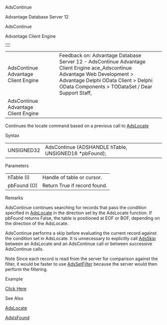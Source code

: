 AdsContinue




Advantage Database Server 12  

AdsContinue

Advantage Client Engine

|  |
| --- |
|  |

|  |  |  |  |  |
| --- | --- | --- | --- | --- |
| AdsContinue  Advantage Client Engine |  |  | Feedback on: Advantage Database Server 12 - AdsContinue Advantage Client Engine ace\_Adscontinue Advantage Web Development > Advantage Delphi OData Client > Delphi OData Components > TODataSet / Dear Support Staff, |  |
| AdsContinue  Advantage Client Engine |  |  |  |  |

Continues the locate command based on a previous call to [AdsLocate](ace_adslocate.htm)

Syntax

|  |  |
| --- | --- |
| UNSIGNED32 | AdsContinue (ADSHANDLE hTable,  UNSIGNED16 \*pbFound); |

Parameters

|  |  |
| --- | --- |
| hTable (I) | Handle of table or cursor. |
| pbFound (O) | Return True if record found. |

Remarks

AdsContinue continues searching for records that pass the condition specified in [AdsLocate](ace_adslocate.htm) in the direction set by the AdsLocate function. If pbFound returns False, the table is positioned at EOF or BOF, depending on the direction of the AdsLocate.

AdsContinue performs a skip before evaluating the current record against the condition set in AdsLocate. It is unnecessary to explicitly call [AdsSkip](ace_adsskip.htm) between an AdsLocate and an AdsContinue call or between successive AdsContinue calls.

Note Since each record is read from the server for comparison against the filter, it would be faster to use [AdsSetFilter](ace_adssetfilter.htm) because the server would then perform the filtering.

Example

[Click Here](ace_examples.htm#adscontinueexample)

See Also

[AdsLocate](ace_adslocate.htm)

[AdsIsFound](ace_adsisfound.htm)